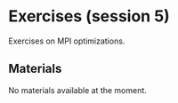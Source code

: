 # Exercises (session 5)

Exercises on MPI optimizations.

<!--
Exercises are in `Exercises/HPE/03_mpi`.

See `Exercises/HPE/03_mpi/ProgrammingModelExamples_SLURM.pdf`
-->

## Materials

No materials available at the moment.

<!--
Temporary location of materials (for the lifetime of the training project):

-   See the exercise assignments in
    `/project/project_465001154/Exercises/HPE/03_mpi/ProgrammingModelExamples_SLURM.pdf`

-   Exercise materials in 
    `/project/project_465001154/Exercises/HPE/03_mpi` 
    for the lifetime of the project and only for project members.

Temporary web-available materials:

-    Overview exercise assignments day 2 temporarily available on
     [this link](https://462000265.lumidata.eu/paow-20251022/files/LUMI-paow-20251022-Exercises_HPE_Day2.pdf)

-    Exercise notes (ProgrammingModelExamples_SLURM.pdf) on
     [this link](https://462000265.lumidata.eu/paow-20251022/files/LUMI-paow-20251022-E-2-03-ProgrammingModelExamples_SLURM.pdf).
-->

<!--
Archived materials on LUMI:

-   Exercise assignments in `/appl/local/training/paow-20251022/files/LUMI-paow-20251022-Exercises_HPE.pdf`

-   Exercises as bizp2-compressed tar file in
    `/appl/local/training/paow-20251022/files/LUMI-paow-20251022-Exercises_HPE.tar.bz2`

-   Exercises as uncompressed tar file in
    `/appl/local/training/paow-20251022/files/LUMI-paow-20251022-Exercises_HPE.tar`

-   Recording: `/appl/local/training/paow-20251022/recordings/E2_03_MPI.mp4`
-->
